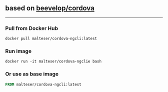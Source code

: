 ## based on [beevelop/cordova](https://github.com/beevelop/docker-cordova)
----
### Pull from Docker Hub
```
docker pull malteser/cordova-ngcli:latest
```

### Run image
```
docker run -it malteser/cordova-ngclie bash
```

### Or use as base image
```Dockerfile
FROM malteser/cordova-ngcli:latest
```

